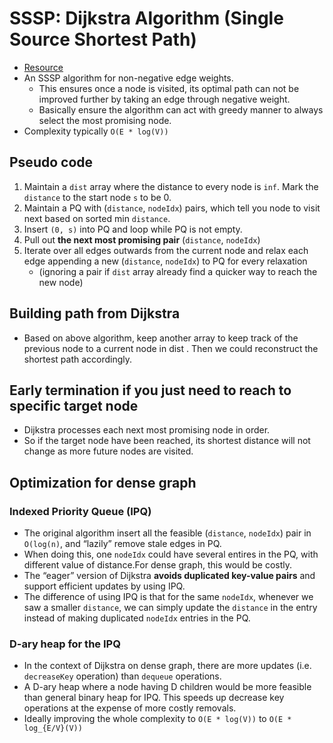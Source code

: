 # SSSP: Dijkstra Algorithm (Single Source Shortest Path)

- [Resource](https://youtu.be/pSqmAO-m7Lk)
- An SSSP algorithm for  non-negative edge weights.
  - This ensures once a node is visited, its optimal path can not be improved further by taking an edge through negative weight.
  - Basically ensure the algorithm can act with greedy manner to always select the most promising node.
- Complexity typically `O(E * log(V))`

## Pseudo code

1. Maintain a `dist` array where the distance to every node is `inf`. Mark the `distance` to the start node `s` to be 0.
2. Maintain a PQ with (`distance`, `nodeIdx`) pairs, which tell you node to visit next based on sorted min `distance`.
3. Insert `(0, s)` into PQ and loop while PQ is not empty.
4. Pull out **the next most promising pair** (`distance`, `nodeIdx`)
5. Iterate over all edges outwards from the current node and relax each edge appending a new (`distance`, `nodeIdx`) to PQ for every relaxation
   - (ignoring a pair if `dist` array already find a quicker way to reach the new node)

## Building path from Dijkstra

- Based on above algorithm, keep another array to keep track of the previous node to a current node in dist . Then we could reconstruct the shortest path accordingly.

## Early termination if you just need to reach to specific target node

- Dijkstra processes each next most promising node in order.
- So if the target node have been reached, its shortest distance will not change as more future nodes are visited.

## Optimization for dense graph

### Indexed Priority Queue (IPQ)

- The original algorithm insert all the feasible (`distance`, `nodeIdx`) pair in `O(log(n)`, and “lazily” remove stale edges in PQ.
- When doing this, one `nodeIdx` could have several entires in the PQ, with different value of distance.For dense graph, this would be costly.
- The “eager” version of Dijkstra **avoids duplicated key-value pairs** and support efficient updates by using IPQ.
- The difference of using IPQ is that for the same `nodeIdx`, whenever we saw a smaller `distance`, we can simply update the `distance` in the entry instead of making duplicated `nodeIdx` entries in the PQ.

### D-ary heap for the IPQ

- In the context of Dijkstra on dense graph, there are more updates (i.e. `decreaseKey` operation) than `dequeue` operations.
- A D-ary heap where a node having D children would be more feasible than general binary heap for IPQ. This speeds up decrease key operations at the expense of more costly removals.
- Ideally improving the whole complexity to `O(E * log(V))` to `O(E * log_{E/V}(V))`